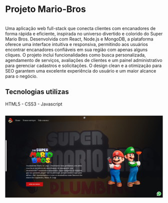 <h1>Projeto Mario-Bros</h1>
<br>
Uma aplicação web full-stack que conecta clientes com encanadores de forma rápida e eficiente, inspirada no universo divertido e colorido do Super Mario Bros.  Desenvolvida com React, Node.js e MongoDB, a plataforma oferece uma interface intuitiva e responsiva, permitindo aos usuários encontrar encanadores confiáveis em sua região com apenas alguns cliques. O projeto inclui funcionalidades como busca personalizada, agendamento de serviços, avaliações de clientes e um painel administrativo para gerenciar cadastros e solicitações. O design clean e a otimização para SEO garantem uma excelente experiência do usuário e um maior alcance para o negócio.
<h2>Tecnologias utilizas</h2>
HTML5 - CSS3 - Javascript
<br>
<h2></h2>
<img src="https://raw.githubusercontent.com/GuilhermeRisso/projeto-Mario-git/24eefe275f5f03288e65e014d6fd1c7b427caff3/img/Desktop%20Screenshot%202024.05.22%20-%2021.34.05.47.png">
